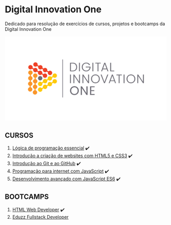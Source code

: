 # Digital Innovation One
Dedicado para resolução de exercícios de cursos, projetos e bootcamps da Digital Innovation One

![logo dio](https://github.com/Darlley/DigitalInnovationOne/blob/main/cover_dio.jpg?raw=true)

## **CURSOS**

1. [Lógica de programação essencial](https://github.com/Darlley/digital-innovation-one/tree/main/cursos/logica-de-programacao) ✔️
2. [Introdução a criação de websites com HTML5 e CSS3](https://github.com/Darlley/digital-innovation-one/tree/main/cursos/introducao-a-criacao-de-websites-com-html5-e-css3) ✔️
3. [Introdução ao Git e ao GitHub](https://github.com/Darlley/digital-innovation-one/tree/main/cursos/introducao-ao-git-e-ao-github) ✔️
4. [Programação para internet com JavaScript](https://github.com/Darlley/digital-innovation-one/tree/main/cursos/programacao-para-internet-com-javascript) ✔️
5. [Desenvolvimento avançado com JavaScript ES6](https://github.com/Darlley/digital-innovation-one/tree/main/cursos/desenvolvimento-avancado-com-javascript-es6) ✔️

## **BOOTCAMPS**

1. [HTML Web Developer](https://github.com/Darlley/digital-innovation-one/tree/main/bootcamp-HTMLWebDeveloper) ✔️
2. [Eduzz Fullstack Developer](https://github.com/Darlley/digital-innovation-one/tree/main/bootcamp-Eduzz-Fullstack-Developer) 